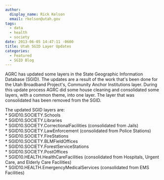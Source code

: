 ```yaml
---
author:
  display_name: Rick Kelson
  email: rkelson@utah.gov
tags:
  - data
  - health
  - society
date: 2013-06-05 14:47:11 -0600
title: Utah SGID Layer Updates
categories:
  - Featured
  - SGID Blog
---
```

<p>AGRC has updated some layers in the State Geographic Information Database (SGID). The updates are a result of the work that's been done for the Utah Broadband Project's, Community Anchor Institutions layer. During this update process AGRC did some house cleaning and consolidated some layers, with a common theme, into one layer. The layer that was consolidated has been removed from the SGID.</p>
<p>The updated SGID layers are:<br />
* SGID10.SOCIETY.Schools<br />
* SGID10.SOCIETY.Libraries<br />
* SGID10.SOCIETY.CorrectionalFacilities (consolidated from Jails)<br />
* SGID10.SOCIETY.LawEnforcement (consolidated from Police Stations)<br />
* SGID10.SOCIETY.FireStations<br />
* SGID10.SOCIETY.BLMFieldOffices<br />
* SGID10.SOCIETY.ForestServiceStations<br />
* SGID10.SOCIETY.PostOffices<br />
* SGID10.HEALTH.HealthCareFacilities (consolidated from Hospitals, Urgent Care, and Elderly Care Facilities)<br />
* SGID10.HEALTH.EmergencyMedicalServices (consolidated from EMS Facilities)</p>
